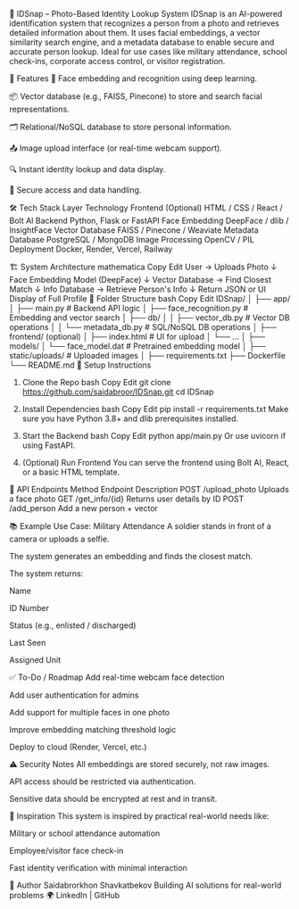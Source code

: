 📸 IDSnap – Photo-Based Identity Lookup System
IDSnap is an AI-powered identification system that recognizes a person from a photo and retrieves detailed information about them. It uses facial embeddings, a vector similarity search engine, and a metadata database to enable secure and accurate person lookup. Ideal for use cases like military attendance, school check-ins, corporate access control, or visitor registration.

🚀 Features
🧠 Face embedding and recognition using deep learning.

📦 Vector database (e.g., FAISS, Pinecone) to store and search facial representations.

🗂️ Relational/NoSQL database to store personal information.

📤 Image upload interface (or real-time webcam support).

🔍 Instant identity lookup and data display.

🔐 Secure access and data handling.

🛠️ Tech Stack
Layer Technology
Frontend (Optional) HTML / CSS / React / Bolt AI
Backend Python, Flask or FastAPI
Face Embedding DeepFace / dlib / InsightFace
Vector Database FAISS / Pinecone / Weaviate
Metadata Database PostgreSQL / MongoDB
Image Processing OpenCV / PIL
Deployment Docker, Render, Vercel, Railway

🏗️ System Architecture
mathematica
Copy
Edit
User → Uploads Photo
↓
Face Embedding Model (DeepFace)
↓
Vector Database → Find Closest Match
↓
Info Database → Retrieve Person's Info
↓
Return JSON or UI Display of Full Profile
📁 Folder Structure
bash
Copy
Edit
IDSnap/
│
├── app/
│ ├── main.py # Backend API logic
│ ├── face_recognition.py # Embedding and vector search
│ ├── db/
│ │ ├── vector_db.py # Vector DB operations
│ │ └── metadata_db.py # SQL/NoSQL DB operations
│
├── frontend/ (optional)
│ ├── index.html # UI for upload
│ └── ...
│
├── models/
│ └── face_model.dat # Pretrained embedding model
│
├── static/uploads/ # Uploaded images
│
├── requirements.txt
├── Dockerfile
└── README.md
🔧 Setup Instructions

1. Clone the Repo
   bash
   Copy
   Edit
   git clone https://github.com/saidabroor/IDSnap.git
   cd IDSnap
2. Install Dependencies
   bash
   Copy
   Edit
   pip install -r requirements.txt
   Make sure you have Python 3.8+ and dlib prerequisites installed.

3. Start the Backend
   bash
   Copy
   Edit
   python app/main.py
   Or use uvicorn if using FastAPI.

4. (Optional) Run Frontend
   You can serve the frontend using Bolt AI, React, or a basic HTML template.

🧪 API Endpoints
Method Endpoint Description
POST /upload_photo Uploads a face photo
GET /get_info/{id} Returns user details by ID
POST /add_person Add a new person + vector

📚 Example Use Case: Military Attendance
A soldier stands in front of a camera or uploads a selfie.

The system generates an embedding and finds the closest match.

The system returns:

Name

ID Number

Status (e.g., enlisted / discharged)

Last Seen

Assigned Unit

✅ To-Do / Roadmap
Add real-time webcam face detection

Add user authentication for admins

Add support for multiple faces in one photo

Improve embedding matching threshold logic

Deploy to cloud (Render, Vercel, etc.)

⚠️ Security Notes
All embeddings are stored securely, not raw images.

API access should be restricted via authentication.

Sensitive data should be encrypted at rest and in transit.

🧠 Inspiration
This system is inspired by practical real-world needs like:

Military or school attendance automation

Employee/visitor face check-in

Fast identity verification with minimal interaction

👤 Author
Saidabrorkhon Shavkatbekov
Building AI solutions for real-world problems 🌍
LinkedIn | GitHub
